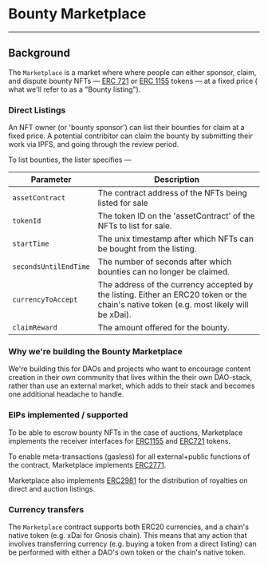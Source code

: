 # Bounty Marketplace

---
## Background

The `Marketplace` is a market where where people can either sponsor, claim, and dispute bounty NFTs — [ERC 721](https://eips.ethereum.org/EIPS/eip-721) or [ERC 1155](https://eips.ethereum.org/EIPS/eip-1155) tokens — at a fixed price ( what we'll refer to as a "Bounty listing").

### Direct Listings
An NFT owner (or 'bounty sponsor') can list their bounties for claim at a fixed price. A potential contribitor can claim the bounty by submitting their work via IPFS, and going through the review period.

To list bounties, the lister specifies —

| Parameter | Description |
| --- | --- |
| `assetContract` | The contract address of the NFTs being listed for sale |
| `tokenId` | The token ID on the 'assetContract' of the NFTs to list for sale. |
| `startTime` | The unix timestamp after which NFTs can be bought from the listing. |
| `secondsUntilEndTime` | The number of seconds after which bounties can no longer be claimed. |
| `currencyToAccept` | The address of the currency accepted by the listing. Either an ERC20 token or the chain's native token (e.g. most likely will be xDai). |
| `claimReward` | The amount offered for the bounty. |

### Why we're building the Bounty Marketplace

We're building this for DAOs and projects who want to encourage content creation in their *own* community that lives within the their own DAO-stack, rather than use an external market, which adds to their stack and becomes one additional headache to handle.

### EIPs implemented / supported

To be able to escrow bounty NFTs in the case of auctions, Marketplace implements the receiver interfaces for [ERC1155](https://eips.ethereum.org/EIPS/eip-1155) and [ERC721](https://eips.ethereum.org/EIPS/eip-721) tokens. 

To enable meta-transactions (gasless) for all external+public functions of the contract, Marketplace implements [ERC2771](https://eips.ethereum.org/EIPS/eip-2771). 

Marketplace also implements [ERC2981](https://eips.ethereum.org/EIPS/eip-2981) for the distribution of royalties on direct and auction listings.

### Currency transfers

The `Marketplace` contract supports both ERC20 currencies, and a chain's native token (e.g. xDai for Gnosis chain). This means that any action that involves transferring currency (e.g. buying a token from a direct listing) can be performed with either a DAO's own token or the chain's native token.